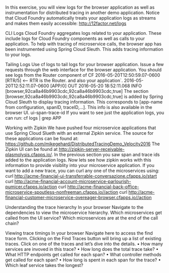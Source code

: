 In this exercise, you will view logs for the browser application as well as instrumentation for distributed tracing in another demo application.
Notice that Cloud Foundry automatically treats your application logs as streams and makes them easily accessible: http://12factor.net/logs

CLI Logs
Cloud Foundry aggregates logs related to your application. These include logs for Cloud Foundry components as well as calls to your application.
To help with tracing of microservice calls, the browser app has been instrumented using Spring Cloud Sleuth. This adds tracing information to your logs.

Tailing Logs
Use cf logs to tail logs for your browser application.
Issue a few requests through the web interface for the browser application.
You should see logs from the Router component of CF
2016-05-20T12:50:59.07-0600 [RTR/5] <-- RTR is the Router.
and also your application`.
2016-05-20T12:52:11.07-0600 [APP/0]      OUT 2016-05-20 18:52:11.068  INFO [browser,92ca8a46b9903cdc,92ca8a46b9903cdc,true]
The section [browser,92ca8a46b9903cdc,92ca8a46b9903cdc,true] is added by Spring Cloud Sleuth to display tracing information. This corresponds to [app-name from configuration, spanID, traceID,…].
This info is also available in the browser UI.
ui-span-trace-id If you want to see just the application logs, you can run:
cf logs | grep APP

Working with Zipkin
We have pushed four microservice applications that use Spring Cloud Slueth with an external Zipkin service.
The source for these applications can be found at: https://github.com/mikegehard/DistributedTracingDemo_Velocity2016
The Zipkin UI can be found at http://zipkin-server-receivable-plasmolysis.cfapps.io/.
In the previous section you saw span and trace ids added to the application logs. Now lets see how zipkin works with this information to provide visiblity into your microservice application.
If you want to add a new trace, you can curl any one of the microservices using:
curl http://acme-financial-ui-transferrable-conversazione.cfapps.io/start
curl http://acme-financial-account-microservice-parlourish-pumicer.cfapps.io/action
curl http://acme-financial-back-office-microservice-spoutless-nonfreeman.cfapps.io//action
curl http://acme-financial-customer-microservice-overeager-browser.cfapps.io//action

Understanding the trace hierarchy
In your browser Navigate to the dependencies to view the microservice hierarchy.
Which microservices get called from the UI service?
Which microservices are at the end of the call chain?

Viewing trace timings
In your browser Navigate here to access the find trace form.
Clicking on the Find Traces button will bring up a list of existing traces.
Click on one of the traces and let’s dive into the details.
• How many services are invoved in this trace?
• How long does the total trace take?
• What HTTP endpoints get called for each span?
• What controller methods get called for each span?
• How long is spent in each span for the trace?
• Which leaf service takes the longest?
